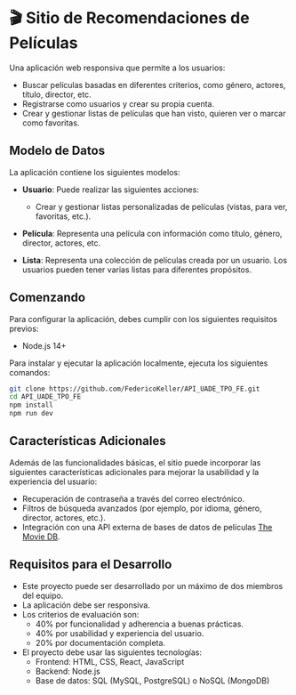 # 🎬 Sitio de Recomendaciones de Películas

Una aplicación web responsiva que permite a los usuarios:

- Buscar películas basadas en diferentes criterios, como género, actores, título, director, etc.
- Registrarse como usuarios y crear su propia cuenta.
- Crear y gestionar listas de películas que han visto, quieren ver o marcar como favoritas.

## Modelo de Datos

La aplicación contiene los siguientes modelos:

- **Usuario**: Puede realizar las siguientes acciones:
    - Crear y gestionar listas personalizadas de películas (vistas, para ver, favoritas, etc.).

- **Película**: Representa una película con información como título, género, director, actores, etc.

- **Lista**: Representa una colección de películas creada por un usuario. Los usuarios pueden tener varias listas para diferentes propósitos.

## Comenzando

Para configurar la aplicación, debes cumplir con los siguientes requisitos previos:

- Node.js 14+

Para instalar y ejecutar la aplicación localmente, ejecuta los siguientes comandos:

```bash
git clone https://github.com/FedericoKeller/API_UADE_TPO_FE.git
cd API_UADE_TPO_FE
npm install
npm run dev
```

## Características Adicionales

Además de las funcionalidades básicas, el sitio puede incorporar las siguientes características adicionales para mejorar la usabilidad y la experiencia del usuario:
- Recuperación de contraseña a través del correo electrónico.
- Filtros de búsqueda avanzados (por ejemplo, por idioma, género, director, actores, etc.).
- Integración con una API externa de bases de datos de películas [The Movie DB](https://developer.themoviedb.org/docs/getting-started).


## Requisitos para el Desarrollo

- Este proyecto puede ser desarrollado por un máximo de dos miembros del equipo.
- La aplicación debe ser responsiva.
- Los criterios de evaluación son:
    - 40% por funcionalidad y adherencia a buenas prácticas.
    - 40% por usabilidad y experiencia del usuario.
    - 20% por documentación completa.
- El proyecto debe usar las siguientes tecnologías:
    - Frontend: HTML, CSS, React, JavaScript
    - Backend: Node.js
    - Base de datos: SQL (MySQL, PostgreSQL) o NoSQL (MongoDB)